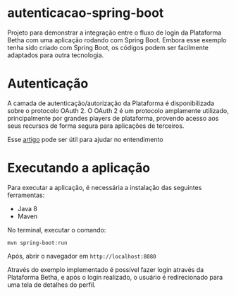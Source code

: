 # autenticacao-spring-boot

Projeto para demonstrar a integração entre o fluxo de login da Plataforma Betha com uma aplicação rodando 
com Spring Boot. Embora esse exemplo tenha sido criado com Spring Boot, os códigos podem ser facilmente adaptados para 
outra tecnologia. 

# Autenticação
A camada de autenticação/autorização da Plataforma é disponibilizada sobre o protocolo OAuth 2. O OAuth 2 é um protocolo 
amplamente utilizado, principalmente por grandes players de plataforma, provendo acesso aos seus recursos de 
forma segura para aplicações de terceiros. 

Esse [artigo](https://www.digitalocean.com/community/tutorials/uma-introducao-ao-oauth-2-pt) pode ser útil para ajudar no entendimento

# Executando a aplicação

Para executar a aplicação, é necessária a instalação das seguintes ferramentas:

* Java 8
* Maven

No terminal, executar o comando:

```shell script
mvn spring-boot:run
```

Após, abrir o navegador em `http://localhost:8080`

Através do exemplo implementado é possível fazer login através da Plataforma Betha, e após o login realizado, o usuário 
é redirecionado para uma tela de detalhes do perfil.
